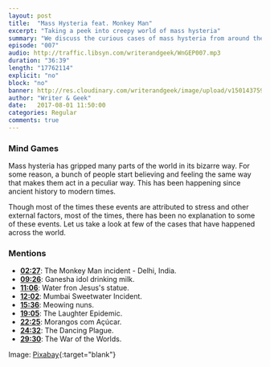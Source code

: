 ```yaml
---
layout: post
title:  "Mass Hysteria feat. Monkey Man"
excerpt: "Taking a peek into creepy world of mass hysteria"
summary: "We discuss the curious cases of mass hysteria from around the world."
episode: "007"
audio: http://traffic.libsyn.com/writerandgeek/WnGEP007.mp3
duration: "36:39"
length: "17762114"
explicit: "no"
block: "no"
banner: http://res.cloudinary.com/writerandgeek/image/upload/v1501437599/hysteria.jpg
author: "Writer & Geek"
date:   2017-08-01 11:50:00
categories: Regular
comments: true
---
```


### Mind Games
Mass hysteria has gripped many parts of the world in its bizarre way. For some reason, a bunch of people start believing and feeling the same way that makes them act in a peculiar way. This has been happening since ancient history to modern times.

Though most of the times these events are attributed to stress and other external factors, most of the times, there has been no explanation to some of these events. Let us take a look at few of the cases that have happened across the world.

### Mentions
- **[02:27](/007-mass-hysteria/#t=00:02:27)**: The Monkey Man incident - Delhi, India.
- **[09:26](/007-mass-hysteria/#t=00:09:26)**: Ganesha idol drinking milk.
- **[11:06](/007-mass-hysteria/#t=00:11:06)**: Water fron Jesus's statue.
- **[12:02](/007-mass-hysteria/#t=00:12:02)**: Mumbai Sweetwater Incident.
- **[15:36](/007-mass-hysteria/#t=00:15:36)**: Meowing nuns.
- **[19:05](/007-mass-hysteria/#t=00:19:05)**: The Laughter Epidemic.
- **[22:25](/007-mass-hysteria/#t=00:22:25)**: Morangos com Açúcar.
- **[24:32](/007-mass-hysteria/#t=00:24:32)**: The Dancing Plague.
- **[29:30](/007-mass-hysteria/#t=00:29:30)**: The War of the Worlds.

Image: [Pixabay](https://pixabay.com/en/halloween-ghosts-happy-halloween-1746354/){:target="blank"}
